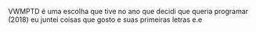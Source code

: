 VWMPTD é uma escolha que tive no ano que decidi que queria programar (2018) eu juntei coisas que gosto e suas primeiras letras e.e